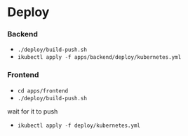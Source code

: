 # Deploy

### Backend

- `./deploy/build-push.sh`
- `ikubectl apply -f apps/backend/deploy/kubernetes.yml`

### Frontend

- `cd apps/frontend`
- `./deploy/build-push.sh`

wait for it to push

- `ikubectl apply -f deploy/kubernetes.yml`
